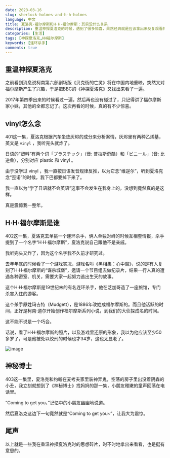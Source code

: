 ```yaml
---
date: 2023-03-16
slug: sherlock-holmes-and-h-h-holmes
language: 中文
title: 夏洛克·福尔摩斯和H·H·福尔摩斯：其实没什么关系
description: 重温神探夏洛克的时候，遇到了很多惊喜，果然经典就是应该拿出来反复观看的。
categories: [生活]
tags: [神探夏洛克,HH福尔摩斯]
keywords: [连环杀手]
comments: true
---
```


## 重温神探夏洛克

之前看到消息说柯南第六部剧场版《贝克街的亡灵》将在中国内地重映，突然又对福尔摩斯产生了兴趣，于是把BBC的《神探夏洛克》又找出来看了一遍。

2017年第四季出来的时候看过一遍，然后再也没有碰过了，只记得讲了福尔摩斯家小妹，其他的全都忘记了。这次再看的时候，真的有不少惊喜。

## vinyl怎么念

401这一集，夏洛克根据汽车坐垫灰烬的成分来分析案情，灰烬里有两种乙烯基，英文是 `vinyl` ，我听完头就炸了。

日语的“塑料”有两个词「プラスチック」（音: 普拉斯奇酷）和「ビニール」（音: 比逆鲁），分别对应 plastic 和 vinyl 。

由于没学过 vinyl ，我一直按日语发音规律反推，以为它念“维逆尔”，听到夏洛克念“歪诺”的时候，我下巴都要掉下来了。

我一直以为“学了日语就不会英语”这事不会发生在我身上的，没想到竟然真的是这样。

真是震惊我一整年。

## H·H·福尔摩斯是谁

402这一集，夏洛克去单挑一个连环杀手，俩人单独对峙的时候互相套情报，杀手提到了一个名字“H·H·福尔摩斯”，夏洛克说自己跟他不是亲戚。

我听完头又炸了，因为这个名字我不久前才研究过。

去年年底的时候看了一个游戏实况，游戏名叫《黑相集：心中魔》，说的是有人复刻了H·H·福尔摩斯的“谋杀城堡”，邀请一个节目组去做纪录片，结果一行人真的遭遇各种密室、机关，需要大家一起努力逃出生天的故事。

这个H·H·福尔摩斯是19世纪末的有名连环杀手，他在芝加哥造了一座旅馆，专门杀害入住的游客。

这个杀手原姓玛吉特（Mudgett），是1886年改姓成福尔摩斯的。而且他活跃的时间，正好是柯南·道尔开始创作福尔摩斯系列小说，到我们的大侦探成名的时间。

这不能不说是一个巧合。

话说，看了H·H·福尔摩斯的照片，以及游戏里还原的形象，我以为他应该至少50多岁了，可是他被处以绞刑的时候也才34岁，这也太显老了。

![image](https://user-images.githubusercontent.com/30020736/225510868-3322cb5a-8f45-45d9-b6f0-f59a6b226059.png)


## 神秘博士

403这一集里，夏洛克和约翰在麦考夫家里装神弄鬼，空荡的房子里出没着阴森的小丑，我立刻就想到了《神秘博士》找妈妈的那一集，小朋友稚嫩的童声回荡在电话里。

“Coming to get you，”记忆中的小朋友幽幽地说道。

然后夏洛克这边下一句竟然就是“Coming to get you~”，让我大为震惊。

## 尾声

以上就是一些我在重温神探夏洛克时的思想碎片，时不时地拿出来看看，也是挺有意思的。
